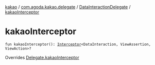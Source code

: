 [kakao](../../index.md) / [com.agoda.kakao.delegate](../index.md) / [DataInteractionDelegate](index.md) / [kakaoInterceptor](./kakao-interceptor.md)

# kakaoInterceptor

`fun kakaoInterceptor(): `[`Interceptor`](../../com.agoda.kakao.intercept/-interceptor/index.md)`<DataInteraction, ViewAssertion, ViewAction>?`

Overrides [Delegate.kakaoInterceptor](../-delegate/kakao-interceptor.md)

